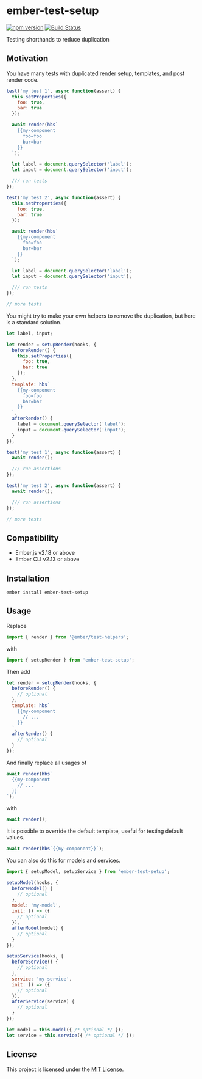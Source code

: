 ember-test-setup
==============================================================================

[![npm version](https://badge.fury.io/js/ember-test-setup.svg)](https://badge.fury.io/js/ember-test-setup)
[![Build Status](https://travis-ci.org/kellyselden/ember-test-setup.svg?branch=master)](https://travis-ci.org/kellyselden/ember-test-setup)

Testing shorthands to reduce duplication

Motivation
------------------------------------------------------------------------------

You have many tests with duplicated render setup, templates, and post render code.

```js
test('my test 1', async function(assert) {
  this.setProperties({
    foo: true,
    bar: true
  });

  await render(hbs`
    {{my-component
      foo=foo
      bar=bar
    }}
  `);

  let label = document.querySelector('label');
  let input = document.querySelector('input');

  /// run tests
});

test('my test 2', async function(assert) {
  this.setProperties({
    foo: true,
    bar: true
  });

  await render(hbs`
    {{my-component
      foo=foo
      bar=bar
    }}
  `);

  let label = document.querySelector('label');
  let input = document.querySelector('input');

  /// run tests
});

// more tests
```

You might try to make your own helpers to remove the duplication, but here is a standard solution.

```js
let label, input;

let render = setupRender(hooks, {
  beforeRender() {
    this.setProperties({
      foo: true,
      bar: true
    });
  },
  template: hbs`
    {{my-component
      foo=foo
      bar=bar
    }}
  `,
  afterRender() {
    label = document.querySelector('label');
    input = document.querySelector('input');
  }
});

test('my test 1', async function(assert) {
  await render();

  /// run assertions
});

test('my test 2', async function(assert) {
  await render();

  /// run assertions
});

// more tests
```



Compatibility
------------------------------------------------------------------------------

* Ember.js v2.18 or above
* Ember CLI v2.13 or above


Installation
------------------------------------------------------------------------------

```
ember install ember-test-setup
```


Usage
------------------------------------------------------------------------------

Replace

```js
import { render } from '@ember/test-helpers';
```

with

```js
import { setupRender } from 'ember-test-setup';
```

Then add

```js
let render = setupRender(hooks, {
  beforeRender() {
    // optional
  },
  template: hbs`
    {{my-component
      // ...
    }}
  `,
  afterRender() {
    // optional
  }
});
```

And finally replace all usages of

```js
await render(hbs`
  {{my-component
    // ...
  }}
`);
```

with

```js
await render();
```

It is possible to override the default template, useful for testing default values.

```js
await render(hbs`{{my-component}}`);
```

You can also do this for models and services.

```js
import { setupModel, setupService } from 'ember-test-setup';

setupModel(hooks, {
  beforeModel() {
    // optional
  },
  model: 'my-model',
  init: () => ({
    // optional
  }),
  afterModel(model) {
    // optional
  }
});

setupService(hooks, {
  beforeService() {
    // optional
  },
  service: 'my-service',
  init: () => ({
    // optional
  }),
  afterService(service) {
    // optional
  }
});

let model = this.model({ /* optional */ });
let service = this.service({ /* optional */ });
```


License
------------------------------------------------------------------------------

This project is licensed under the [MIT License](LICENSE.md).

